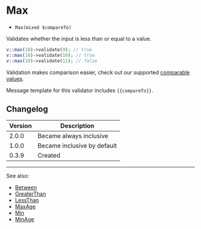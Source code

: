 # Max

- `Max(mixed $compareTo)`

Validates whether the input is less than or equal to a value.

```php
v::max(10)->validate(9); // true
v::max(10)->validate(10); // true
v::max(10)->validate(11); // false
```

Validation makes comparison easier, check out our supported 
[comparable values](ComparableValues.md).

Message template for this validator includes `{{compareTo}}`.

## Changelog

Version | Description
--------|-------------
  2.0.0 | Became always inclusive
  1.0.0 | Became inclusive by default
  0.3.9 | Created

***
See also:

- [Between](Between.md)
- [GreaterThan](GreaterThan.md)
- [LessThan](LessThan.md)
- [MaxAge](MaxAge.md)
- [Min](Min.md)
- [MinAge](MinAge.md)
